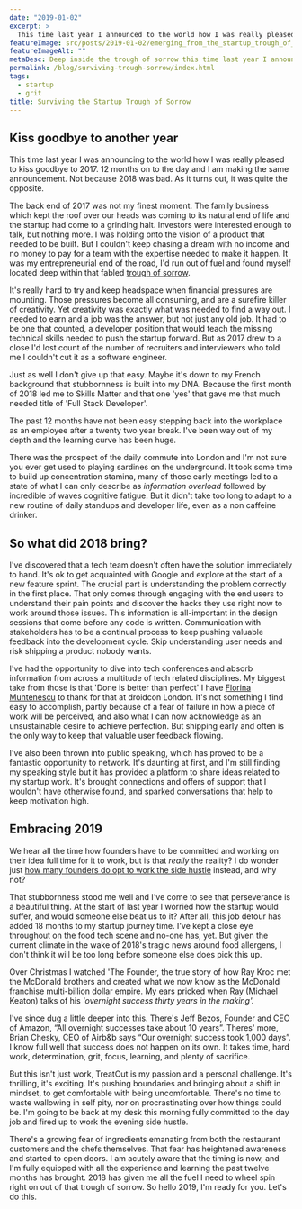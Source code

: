 ```yaml
---
date: "2019-01-02"
excerpt: >
  This time last year I announced to the world how I was really pleased to kiss goodbye to 2017. Twelve months on to the day I'm making the same announcement. Not because 2018 was bad. As it turns out, it was quite the opposite.
featureImage: src/posts/2019-01-02/emerging_from_the_startup_trough_of_sorrow.jpg
featureImageAlt: ""
metaDesc: Deep inside the trough of sorrow this time last year I announced to the world how pleased I was to kiss goodbye to 2017. 12 months on and I have the same announcement. Not because 2018 was bad. As it turns out, it was quite the opposite.
permalink: /blog/surviving-trough-sorrow/index.html
tags:
  - startup
  - grit
title: Surviving the Startup Trough of Sorrow
---
```


## Kiss goodbye to another year

This time last year I was announcing to the world how I was really pleased to kiss goodbye to 2017. 12 months on to the day and I am making the same announcement. Not because 2018 was bad. As it turns out, it was quite the opposite.

The back end of 2017 was not my finest moment. The family business which kept the roof over our heads was coming to its natural end of life and the startup had come to a grinding halt. Investors were interested enough to talk, but nothing more. I was holding onto the vision of a product that needed to be built. But I couldn't keep chasing a dream with no income and no money to pay for a team with the expertise needed to make it happen. It was my entrepreneurial end of the road, I'd run out of fuel and found myself located deep within that fabled [trough of sorrow][1].

It's really hard to try and keep headspace when financial pressures are mounting. Those pressures become all consuming, and are a surefire killer of creativity. Yet creativity was exactly what was needed to find a way out. I needed to earn and a job was the answer, but not just any old job. It had to be one that counted, a developer position that would teach the missing technical skills needed to push the startup forward. But as 2017 drew to a close I'd lost count of the number of recruiters and interviewers who told me I couldn't cut it as a software engineer.

Just as well I don't give up that easy. Maybe it's down to my French background that stubbornness is built into my DNA. Because the first month of 2018 led me to Skills Matter and that one 'yes' that gave me that much needed title of 'Full Stack Developer'.

The past 12 months have not been easy stepping back into the workplace as an employee after a twenty two year break. I've been way out of my depth and the learning curve has been huge.

There was the prospect of the daily commute into London and I'm not sure you ever get used to playing sardines on the underground. It took some time to build up concentration stamina, many of those early meetings led to a state of what I can only describe as _information overload_ followed by incredible of waves cognitive fatigue. But it didn't take too long to adapt to a new routine of daily standups and developer life, even as a non caffeine drinker.

## So what did 2018 bring?

I've discovered that a tech team doesn't often have the solution immediately to hand. It's ok to get acquainted with Google and explore at the start of a new feature sprint. The crucial part is understanding the problem correctly in the first place. That only comes through engaging with the end users to understand their pain points and discover the hacks they use right now to work around those issues. This information is all-important in the design sessions that come before any code is written. Communication with stakeholders has to be a continual process to keep pushing valuable feedback into the development cycle. Skip understanding user needs and risk shipping a product nobody wants.

I've had the opportunity to dive into tech conferences and absorb information from across a multitude of tech related disciplines. My biggest take from those is that 'Done is better than perfect' I have [Florina Muntenescu][2] to thank for that at droidcon London. It's not something I find easy to accomplish, partly because of a fear of failure in how a piece of work will be perceived, and also what I can now acknowledge as an unsustainable desire to achieve perfection. But shipping early and often is the only way to keep that valuable user feedback flowing.

I've also been thrown into public speaking, which has proved to be a fantastic opportunity to network. It's daunting at first, and I'm still finding my speaking style but it has provided a platform to share ideas related to my startup work. It's brought connections and offers of support that I wouldn't have otherwise found, and sparked conversations that help to keep motivation high.

## Embracing 2019

We hear all the time how founders have to be committed and working on their idea full time for it to work, but is that _really_ the reality? I do wonder just [how many founders do opt to work the side hustle][3] instead, and why not?

That stubbornness stood me well and I've come to see that perseverance is a beautiful thing. At the start of last year I worried how the startup would suffer, and would someone else beat us to it? After all, this job detour has added 18 months to my startup journey time. I've kept a close eye throughout on the food tech scene and no-one has, yet. But given the current climate in the wake of 2018's tragic news around food allergens, I don't think it will be too long before someone else does pick this up.

Over Christmas I watched 'The Founder, the true story of how Ray Kroc met the McDonald brothers and created what we now know as the McDonald franchise multi-billion dollar empire. My ears pricked when Ray (Michael Keaton) talks of his _'overnight success thirty years in the making'._

I've since dug a little deeper into this. There's Jeff Bezos, Founder and CEO of Amazon, &#8220;All overnight successes take about 10 years&#8221;. Theres' more, Brian Chesky, CEO of Airb&b says &#8220;Our overnight success took 1,000 days&#8221;. I know full well that success does not happen on its own. It takes time, hard work, determination, grit, focus, learning, and plenty of sacrifice.

But this isn't just work, TreatOut is my passion and a personal challenge. It's thrilling, it's exciting. It's pushing boundaries and bringing about a shift in mindset, to get comfortable with being uncomfortable. There's no time to waste wallowing in self pity, nor on procrastinating over how things could be. I'm going to be back at my desk this morning fully committed to the day job and fired up to work the evening side hustle.

There's a growing fear of ingredients emanating from both the restaurant customers and the chefs themselves. That fear has heightened awareness and started to open doors. I am acutely aware that the timing is now, and I'm fully equipped with all the experience and learning the past twelve months has brought. 2018 has given me all the fuel I need to wheel spin right on out of that trough of sorrow. So hello 2019, I'm ready for you. Let's do this.

 [1]: https://andrewchen.co/after-the-techcrunch-bump-life-in-the-trough-of-sorrow/
 [2]: https://twitter.com/FMuntenescu
 [3]: https://www.cnbc.com/2017/07/06/these-billionaires-started-their-empires-while-working-day-jobs.html
 [4]: https://treatout.com/

